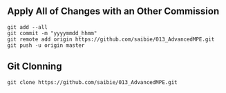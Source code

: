 ## Apply All of Changes with an Other Commission
    git add --all
    git commit -m "yyyymmdd_hhmm"
    git remote add origin https://github.com/saibie/013_AdvancedMPE.git
    git push -u origin master
    
## Git Clonning
    git clone https://github.com/saibie/013_AdvancedMPE.git
